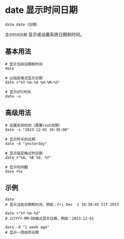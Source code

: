 # date 显示时间日期

`date date（日期）`

`显示时间日期` 显示或设置系统日期和时间。

## 基本用法
```shell
# 显示当前日期和时间
date

# 以指定格式显示日期
date +"%Y-%m-%d %H:%M:%S"

# 显示UTC时间
date -u
```

## 高级用法
```shell
# 设置系统时间（需要root权限）
date -s "2023-12-01 10:30:00"

# 显示昨天的日期
date -d "yesterday"

# 显示指定格式的日期
date +"%A, %B %d, %Y"

# 显示时间戳
date +%s
```

## 示例
```shell
date
# 显示当前日期和时间，例如：Fri Dec  1 10:30:45 CST 2023

date +"%Y-%m-%d"
# 以YYYY-MM-DD格式显示日期，例如：2023-12-01

date -d "1 week ago"
# 显示一周前的日期
```